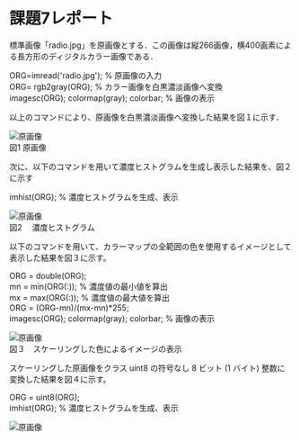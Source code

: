 ﻿# 課題7レポート

標準画像「radio.jpg」を原画像とする．この画像は縦266画像，横400画素による長方形のディジタルカラー画像である．

ORG=imread('radio.jpg'); % 原画像の入力  
ORG= rgb2gray(ORG); % カラー画像を白黒濃淡画像へ変換  
imagesc(ORG); colormap(gray); colorbar; % 画像の表示  

以上のコマンドにより、原画像を白黒濃淡画像へ変換した結果を図１に示す．    

![原画像](https://github.com/Shun510/MATLAB2/blob/master/images/kadai7_1.jpg)  
図1 原画像

次に、以下のコマンドを用いて濃度ヒストグラムを生成し表示した結果を、図２に示す  

imhist(ORG); % 濃度ヒストグラムを生成、表示 

![原画像](https://github.com/Shun510/MATLAB2/blob/master/images/kadai7_2.jpg)  
図2　 濃度ヒストグラム

以下のコマンドを用いて、カラーマップの全範囲の色を使用するイメージとして表示した結果を図３に示す。

ORG = double(ORG);  
mn = min(ORG(:)); % 濃度値の最小値を算出  
mx = max(ORG(:)); % 濃度値の最大値を算出  
ORG = (ORG-mn)/(mx-mn)*255;  
imagesc(ORG); colormap(gray); colorbar; % 画像の表示  


![原画像](https://github.com/Shun510/MATLAB2/blob/master/images/kadai7_3.jpg)  
図３　スケーリングした色によるイメージの表示


スケーリングした原画像をクラス uint8 の符号なし 8 ビット (1 バイト) 整数に変換した結果を図４に示す。


ORG = uint8(ORG);   
imhist(ORG); % 濃度ヒストグラムを生成、表示 

![原画像](https://github.com/Shun510/MATLAB2/blob/master/images/kadai7_4.jpg) 
